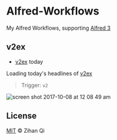 # Alfred-Workflows
My Alfred Workflows, supporting [Alfred 3](https://www.alfredapp.com)

## v2ex

- [v2ex](https://www.v2ex.com) today

Loading today's headlines of [v2ex](https://www.v2ex.com)

> Trigger: `v2`

![screen shot 2017-10-08 at 12 08 49 am](https://user-images.githubusercontent.com/25029380/31312386-d4629a14-abc1-11e7-8065-81b66ee8b803.png)

## License

[MIT](https://github.com/MuteBardTison/Alfred-Workflows/blob/master/LICENSE) © Zihan Qi

